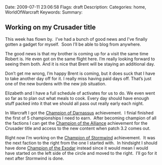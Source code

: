 Date: 2009-07-11 23:06:58
Flags: draft
Description:
Categories: home, WorldOfWarcraft
Keywords:
Summary:

## Working on my Crusader title

<p>This week has flown by.&#160; I’ve had a bunch of good news and I’ve finally gotten a gadget for myself.&#160; Soon I’ll be able to blog from anywhere.</p>  <p>The good news is that my brother is coming up for a visit the same time Robert is. He even got on the same flight here. I’m really looking forward to seeing them both. And it is nice that Brent will be staying an additional day.</p>  <p>Don’t get me wrong, I’m happy Brent is coming, but it does suck that I have to take another day off for it. I really miss having paid days off. That’s just one of the new burdens with the new job situation.</p>  <p>Elizabeth and I have a full schedule of activates for us to do. We even went so far as to plan out what meals to cook. Every day should have enough stuff packed into it that we should all pass out really early each night.</p>  <p>In Warcraft I got the <a href="http://www.wowhead.com/?achievement=2777">Champion of Darnassus</a> achievement.&#160; I finial finished the first of 5 championships I need to earn.&#160; After becoming champion of all the factions I can get the <a href="http://www.wowhead.com/?achievement=2782">Champion of the Alliance</a> achievement for the Crusader title and access to the new content when patch 3.2 comes out.</p>  <p>Right now I’m working on the <a href="http://www.wowhead.com/?achievement=2781">Champion of Stormwind</a> achievement.&#160; It was the next faction to the right from the one I started with.&#160; In hindsight I should have done <a href="http://www.wowhead.com/?achievement=2778">Champion of the Exodar</a> instead since it would mean I would have started on the left side of the circle and moved to the right.&#160; I’ll go for it next after Stormwind is done.</p>
